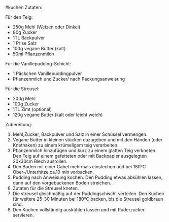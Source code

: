 #kuchen
Zutaten:

Für den Teig:
- 250g Mehl (Weizen oder Dinkel)
- 80g Zucker
- 1TL Backpulver
- 1 Prise Salz
- 100g vegane Butter (kalt)
- 50ml Pflanzenmilch

Für die Vanillepudding-Schicht:
- 1 Päckchen Vanillepuddingpulver
- Pflanzenmilch und Zucker/ nach Packungsanweisung

Für die Streusel:
- 200g Mehl
- 100g Zucker
- 1TL Zimt (optional)
- 120g vegane Butter (kalt oder leicht weich)

Zubereitung:
1. Mehl,Zucker, Backpulver und Salz in einer Schüssel vermengen.
2. Vegane Butter in kleinen stücken dazugeben und mit den Händen (oder Knethaken) zu einem krümeligem teig verarbeiten.
3. Pflanzenmilch hinzufügen und kurz zu einem glatten Teig verkneten. Den Teig auf einem gefetteten oder mit Backpapier ausgelegten 20x30cm Blech ausrollen.
4. Den Boden mit einer Gabel mehrmals einstechen und bei 180°C Ober-/Unterhitze ca.10 min vorbacken.
5. Pudding nach Anweisung kochen. Den Pudding etwas abkühlen lassen, dann auf den vorgebackenen Boden streichen.
6. Zutaten für die Streusel kneten.
7. Die streusel gleichmäßig auf der Puddingschischt verteilen. Den Kuchen für weitere 25-30 Minuten bei 180°C backen, bis die Streusel goldbraun sind.
8. Den Kuchen vollständig auskühlen lassen und mit Puderzucker servieren.